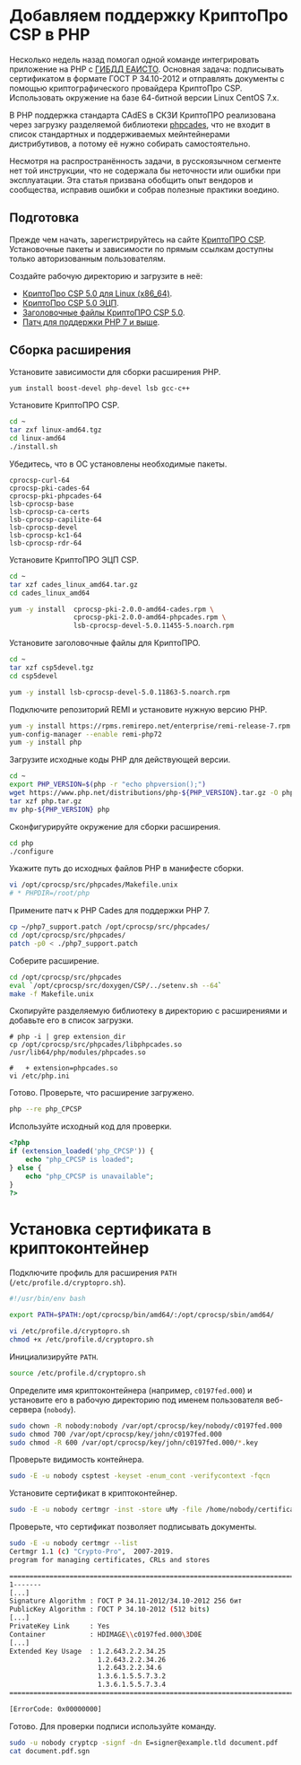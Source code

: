 # Добавляем поддержку КриптоПро CSP в PHP

Несколько недель назад помогал одной команде интегрировать приложение на PHP с [ГИБДД ЕАИСТО](https://eaisto.gibdd.ru). Основная задача: подписывать сертификатом в формате ГОСТ Р 34.10-2012 и отправлять документы с помощью криптографического провайдера КриптоПро CSP. Использовать окружение на базе 64-битной версии Linux CentOS 7.x.

В PHP поддержка стандарта CAdES в СКЗИ КриптоПРО реализована через загрузку разделяемой библиотеки [phpcades](http://cpdn.cryptopro.ru/default.asp?url=content/cades/phpcades.html), что не входит в список стандартных и поддерживаемых мейнтейнерами дистрибутивов, а потому её нужно собирать самостоятельно.

Несмотря на распространённость задачи, в русскоязычном сегменте нет той инструкции, что не содержала бы неточности или ошибки при эксплуатации. Эта статья призвана обобщить опыт вендоров и сообщества, исправив ошибки и собрав полезные практики воедино.

## Подготовка

Прежде чем начать, зарегистрируйтесь на сайте [КриптоПРО CSP](https://www.cryptopro.ru/). Установочные пакеты и зависимости по прямым ссылкам доступны только авторизованным пользователям.

Создайте рабочую директорию и загрузите в неё:

- [КриптоПро CSP 5.0 для Linux (x86_64)](https://www.cryptopro.ru/sites/default/files/private/csp/50/11455/linux-amd64.tgz).
- [КриптоПро CSP 5.0 ЭЦП](https://cpdn.cryptopro.ru/default.asp?url=/content/cades/plugin-installation-unix.html).
- [Заголовочные файлы КриптоПРО CSP 5.0](https://www.cryptopro.ru/sites/default/files/public/faq/csp/csp5devel.tgz).
- [Патч для поддержки PHP 7 и выше](https://www.cryptopro.ru/sites/default/files/products/cades/php7_support.patch.zip).

## Сборка расширения

Установите зависимости для сборки расширения PHP.

```bash
yum install boost-devel php-devel lsb gcc-c++
```

Установите КриптоПРО CSP.

```bash
cd ~
tar zxf linux-amd64.tgz
cd linux-amd64
./install.sh
```

Убедитесь, что в ОС установлены необходимые пакеты.

```text
cprocsp-curl-64
cprocsp-pki-cades-64
cprocsp-pki-phpcades-64
lsb-cprocsp-base
lsb-cprocsp-ca-certs
lsb-cprocsp-capilite-64
lsb-cprocsp-devel
lsb-cprocsp-kc1-64
lsb-cprocsp-rdr-64
```

Установите КриптоПРО ЭЦП CSP.

```bash
cd ~
tar xzf cades_linux_amd64.tar.gz
cd cades_linux_amd64

yum -y install  cprocsp-pki-2.0.0-amd64-cades.rpm \
                cprocsp-pki-2.0.0-amd64-phpcades.rpm \
                lsb-cprocsp-devel-5.0.11455-5.noarch.rpm
```

Установите заголовочные файлы для КриптоПРО.

```bash
cd ~
tar xzf csp5devel.tgz
cd csp5devel

yum -y install lsb-cprocsp-devel-5.0.11863-5.noarch.rpm
```

Подключите репозиторий REMI и установите нужную версию PHP.

```bash
yum -y install https://rpms.remirepo.net/enterprise/remi-release-7.rpm
yum-config-manager --enable remi-php72
yum -y install php
```

Загрузите исходные коды PHP для действующей версии.

```bash
cd ~
export PHP_VERSION=$(php -r "echo phpversion();")
wget https://www.php.net/distributions/php-${PHP_VERSION}.tar.gz -O php.tar.gz
tar xzf php.tar.gz
mv php-${PHP_VERSION} php
```

Сконфигурируйте окружение для сборки расширения.

```bash
cd php
./configure
```

Укажите путь до исходных файлов PHP в манифесте сборки.

```bash
vi /opt/cprocsp/src/phpcades/Makefile.unix
# * PHPDIR=/root/php
```

Примените патч к PHP Cades для поддержки PHP 7.

```bash
cp ~/php7_support.patch /opt/cprocsp/src/phpcades/
cd /opt/cprocsp/src/phpcades/
patch -p0 < ./php7_support.patch
```

Соберите расширение.

```bash
cd /opt/cprocsp/src/phpcades
eval `/opt/cprocsp/src/doxygen/CSP/../setenv.sh --64`
make -f Makefile.unix
```

Скопируйте разделяемую библиотеку в директорию с расширениями и добавьте его в список загрузки.

```
# php -i | grep extension_dir
cp /opt/cprocsp/src/phpcades/libphpcades.so /usr/lib64/php/modules/phpcades.so

#   + extension=phpcades.so
vi /etc/php.ini
```

Готово. Проверьте, что расширение загружено.

```bash
php --re php_CPCSP
```

Используйте исходный код для проверки.

```php
<?php
if (extension_loaded('php_CPCSP')) {
    echo "php_CPCSP is loaded";
} else {
    echo "php_CPCSP is unavailable";
}
?>
```

# Установка сертификата в криптоконтейнер

Подключите профиль для расширения `PATH` (`/etc/profile.d/cryptopro.sh`).

```bash
#!/usr/bin/env bash

export PATH=$PATH:/opt/cprocsp/bin/amd64/:/opt/cprocsp/sbin/amd64/
```

```bash
vi /etc/profile.d/cryptopro.sh
chmod +x /etc/profile.d/cryptopro.sh
```

Инициализируйте `PATH`.

```bash
source /etc/profile.d/cryptopro.sh
```

Определите имя криптоконтейнера (например, `c0197fed.000`) и установите его в рабочую директорию под именем пользователя веб-сервера (`nobody`).

```bash
sudo chown -R nobody:nobody /var/opt/cprocsp/key/nobody/c0197fed.000
sudo chmod 700 /var/opt/cprocsp/key/john/c0197fed.000
sudo chmod -R 600 /var/opt/cprocsp/key/john/c0197fed.000/*.key
```

Проверьте видимость контейнера.
```bash
sudo -E -u nobody csptest -keyset -enum_cont -verifycontext -fqcn
```

Установите сертификат в криптоконтейнер.
```bash
sudo -E -u nobody certmgr -inst -store uMy -file /home/nobody/certificate.cer -cont '\\.\HDIMAGE\c0197fed.000'
```

Проверьте, что сертификат позволяет подписывать документы.
```bash
sudo -E -u nobody certmgr --list
Certmgr 1.1 (c) "Crypto-Pro",  2007-2019.
program for managing certificates, CRLs and stores

=============================================================================
1-------
[...]
Signature Algorithm : ГОСТ Р 34.11-2012/34.10-2012 256 бит
PublicKey Algorithm : ГОСТ Р 34.10-2012 (512 bits)
[...]
PrivateKey Link     : Yes
Container           : HDIMAGE\\c0197fed.000\3D0E
[...]
Extended Key Usage  : 1.2.643.2.2.34.25
                      1.2.643.2.2.34.26
                      1.2.643.2.2.34.6
                      1.3.6.1.5.5.7.3.2
                      1.3.6.1.5.5.7.3.4
=============================================================================

[ErrorCode: 0x00000000]

```

Готово. Для проверки подписи используйте команду.

```bash
sudo -u nobody cryptcp -signf -dn E=signer@example.tld document.pdf
cat document.pdf.sgn
```